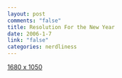 ```yaml
--- 
layout: post
comments: "false"
title: Resolution For the New Year
date: 2006-1-7
link: "false"
categories: nerdliness
---
```

<a href="http://www-131.ibm.com/webapp/wcs/stores/servlet/ProductDisplay?productId=4611686018425101482&storeId=10000001&langId=-1&categoryId=4611686018425011252&dualCurrId=1000073&catalogId=-840" title="more about this to come later">1680 x 1050</a>
